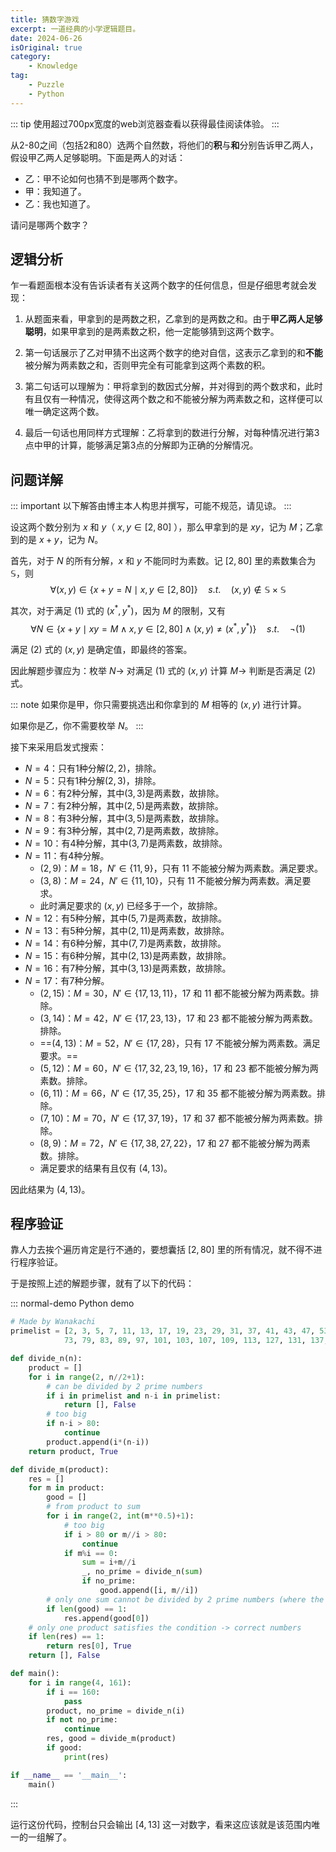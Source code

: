 ```yaml
---
title: 猜数字游戏
excerpt: 一道经典的小学逻辑题目。
date: 2024-06-26
isOriginal: true
category: 
    - Knowledge
tag: 
    - Puzzle
    - Python
---
```



::: tip 使用超过700px宽度的web浏览器查看以获得最佳阅读体验。
:::

从2-80之间（包括2和80）选两个自然数，将他们的**积**与**和**分别告诉甲乙两人，假设甲乙两人足够聪明。下面是两人的对话：
- 乙：甲不论如何也猜不到是哪两个数字。
- 甲：我知道了。
- 乙：我也知道了。

请问是哪两个数字？

## 逻辑分析

乍一看题面根本没有告诉读者有关这两个数字的任何信息，但是仔细思考就会发现：

1. 从题面来看，甲拿到的是两数之积，乙拿到的是两数之和。由于**甲乙两人足够聪明**，如果甲拿到的是两素数之积，他一定能够猜到这两个数字。

2. 第一句话展示了乙对甲猜不出这两个数字的绝对自信，这表示乙拿到的和**不能**被分解为两素数之和，否则甲完全有可能拿到这两个素数的积。

3. 第二句话可以理解为：甲将拿到的数因式分解，并对得到的两个数求和，此时有且仅有一种情况，使得这两个数之和不能被分解为两素数之和，这样便可以唯一确定这两个数。

4. 最后一句话也用同样方式理解：乙将拿到的数进行分解，对每种情况进行第3点中甲的计算，能够满足第3点的分解即为正确的分解情况。

## 问题详解

::: important 以下解答由博主本人构思并撰写，可能不规范，请见谅。
::: 

设这两个数分别为 $x$ 和 $y$（ $x, y \in [2, 80]$ ），那么甲拿到的是 $xy$，记为 $M$；乙拿到的是 $x+y$，记为 $N$。

首先，对于 $N$ 的所有分解，$x$ 和 $y$ 不能同时为素数。记 $[2, 80]$ 里的素数集合为 $\mathbb{S}$，则
$$ \tag{1}
\forall (x, y) \in \{x+y=N \mid x, y \in [2, 80]\} \quad s.t. \quad (x, y) \notin \mathbb{S} \times \mathbb{S}
$$

其次，对于满足 $(1)$ 式的 $(x^*, y^*)$，因为 $M$ 的限制，又有
$$ \tag{2}
\forall N \in \{x+y \mid xy=M \land x, y \in [2, 80] \land (x, y) \neq (x^*, y^*)\} \quad s.t. \quad \neg (1)
$$

满足 $(2)$ 式的 $(x, y)$ 是确定值，即最终的答案。

因此解题步骤应为：枚举 $N \to$ 对满足 $(1)$ 式的 $(x, y)$ 计算 $M \to$ 判断是否满足 $(2)$ 式。

::: note
如果你是甲，你只需要挑选出和你拿到的 $M$ 相等的 $(x, y)$ 进行计算。

如果你是乙，你不需要枚举 $N$。
:::

接下来采用启发式搜索：
- $N=4$：只有1种分解$(2, 2)$，排除。
- $N=5$：只有1种分解$(2, 3)$，排除。
- $N=6$：有2种分解，其中$(3, 3)$是两素数，故排除。
- $N=7$：有2种分解，其中$(2, 5)$是两素数，故排除。
- $N=8$：有3种分解，其中$(3, 5)$是两素数，故排除。
- $N=9$：有3种分解，其中$(2, 7)$是两素数，故排除。
- $N=10$：有4种分解，其中$(3, 7)$是两素数，故排除。
- $N=11$：有4种分解。
    - $(2, 9)$：$M=18$，$N' \in \{11, 9\}$，只有 $11$ 不能被分解为两素数。满足要求。
    - $(3, 8)$：$M=24$，$N' \in \{11, 10\}$，只有 $11$ 不能被分解为两素数。满足要求。
    - 此时满足要求的 $(x, y)$ 已经多于一个，故排除。
- $N=12$：有5种分解，其中$(5, 7)$是两素数，故排除。
- $N=13$：有5种分解，其中$(2, 11)$是两素数，故排除。
- $N=14$：有6种分解，其中$(7, 7)$是两素数，故排除。
- $N=15$：有6种分解，其中$(2, 13)$是两素数，故排除。
- $N=16$：有7种分解，其中$(3, 13)$是两素数，故排除。
- $N=17$：有7种分解。
    - $(2, 15)$：$M=30$，$N' \in \{17, 13, 11\}$，$17$ 和 $11$ 都不能被分解为两素数。排除。
    - $(3, 14)$：$M=42$，$N' \in \{17, 23, 13\}$，$17$ 和 $23$ 都不能被分解为两素数。排除。
    - ==$(4, 13)$：$M=52$，$N' \in \{17, 28\}$，只有 $17$ 不能被分解为两素数。满足要求。== 
    - $(5, 12)$：$M=60$，$N' \in \{17, 32, 23, 19, 16\}$，$17$ 和 $23$ 都不能被分解为两素数。排除。
    - $(6, 11)$：$M=66$，$N' \in \{17, 35, 25\}$，$17$ 和 $35$ 都不能被分解为两素数。排除。
    - $(7, 10)$：$M=70$，$N' \in \{17, 37, 19\}$，$17$ 和 $37$ 都不能被分解为两素数。排除。
    - $(8, 9)$：$M=72$，$N' \in \{17, 38, 27, 22\}$，$17$ 和 $27$ 都不能被分解为两素数。排除。
    - 满足要求的结果有且仅有 $(4, 13)$。

因此结果为 $(4, 13)$。

## 程序验证

靠人力去挨个遍历肯定是行不通的，要想囊括 $[2, 80]$ 里的所有情况，就不得不进行程序验证。

于是按照上述的解题步骤，就有了以下的代码：

::: normal-demo Python demo

```python
# Made by Wanakachi
primelist = [2, 3, 5, 7, 11, 13, 17, 19, 23, 29, 31, 37, 41, 43, 47, 53, 59, 61, 67, 71, 
            73, 79, 83, 89, 97, 101, 103, 107, 109, 113, 127, 131, 137, 139, 149, 151, 157]

def divide_n(n):
    product = []
    for i in range(2, n//2+1):
        # can be divided by 2 prime numbers
        if i in primelist and n-i in primelist:
            return [], False
        # too big
        if n-i > 80:
            continue
        product.append(i*(n-i))
    return product, True

def divide_m(product):
    res = []
    for m in product:
        good = []
        # from product to sum
        for i in range(2, int(m**0.5)+1):
            # too big
            if i > 80 or m//i > 80:
                continue
            if m%i == 0:
                sum = i+m//i
                _, no_prime = divide_n(sum)
                if no_prime:
                    good.append([i, m//i])
        # only one sum cannot be divided by 2 prime numbers (where the product comes from)
        if len(good) == 1:
            res.append(good[0])
    # only one product satisfies the condition -> correct numbers
    if len(res) == 1:
        return res[0], True
    return [], False

def main():
    for i in range(4, 161):
        if i == 160:
            pass
        product, no_prime = divide_n(i)
        if not no_prime:
            continue
        res, good = divide_m(product)
        if good:
            print(res)

if __name__ == '__main__':
    main()
```

:::

运行这份代码，控制台只会输出 $[4, 13]$ 这一对数字，看来这应该就是该范围内唯一的一组解了。
